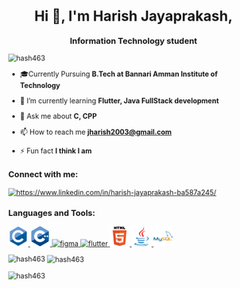 <h1 align="center">Hi 👋, I'm Harish Jayaprakash,</h1>
<h3 align="center">Information Technology student</h3>

<p align="left"> <img src="https://komarev.com/ghpvc/?username=hash463&label=Profile%20views&color=0e75b6&style=flat" alt="hash463" /> </p>

- 🎓Currently Pursuing **B.Tech at Bannari Amman Institute of Technology**

- 🌱 I’m currently learning **Flutter, Java FullStack development**

- 💬 Ask me about **C, CPP**

- 📫 How to reach me **jharish2003@gmail.com**

- ⚡ Fun fact **I think I am**

<h3 align="left">Connect with me:</h3>
<p align="left">
<a href="https://linkedin.com/in/https://www.linkedin.com/in/harish-jayaprakash-ba587a245/" target="blank"><img align="center" src="https://raw.githubusercontent.com/rahuldkjain/github-profile-readme-generator/master/src/images/icons/Social/linked-in-alt.svg" alt="https://www.linkedin.com/in/harish-jayaprakash-ba587a245/" height="30" width="40" /></a>
</p>

<h3 align="left">Languages and Tools:</h3>
<p align="left"> <a href="https://www.cprogramming.com/" target="_blank" rel="noreferrer"> <img src="https://raw.githubusercontent.com/devicons/devicon/master/icons/c/c-original.svg" alt="c" width="40" height="40"/> </a> <a href="https://www.w3schools.com/cpp/" target="_blank" rel="noreferrer"> <img src="https://raw.githubusercontent.com/devicons/devicon/master/icons/cplusplus/cplusplus-original.svg" alt="cplusplus" width="40" height="40"/> </a> <a href="https://www.figma.com/" target="_blank" rel="noreferrer"> <img src="https://www.vectorlogo.zone/logos/figma/figma-icon.svg" alt="figma" width="40" height="40"/> </a> <a href="https://flutter.dev" target="_blank" rel="noreferrer"> <img src="https://www.vectorlogo.zone/logos/flutterio/flutterio-icon.svg" alt="flutter" width="40" height="40"/> </a> <a href="https://www.w3.org/html/" target="_blank" rel="noreferrer"> <img src="https://raw.githubusercontent.com/devicons/devicon/master/icons/html5/html5-original-wordmark.svg" alt="html5" width="40" height="40"/> </a> <a href="https://www.java.com" target="_blank" rel="noreferrer"> <img src="https://raw.githubusercontent.com/devicons/devicon/master/icons/java/java-original.svg" alt="java" width="40" height="40"/> </a> <a href="https://www.mysql.com/" target="_blank" rel="noreferrer"> <img src="https://raw.githubusercontent.com/devicons/devicon/master/icons/mysql/mysql-original-wordmark.svg" alt="mysql" width="40" height="40"/> </a> </p>

<p><img align="left" src="https://github-readme-stats.vercel.app/api/top-langs?username=hash463&show_icons=true&locale=en&layout=compact" alt="hash463" /></p>

<p>&nbsp;<img align="center" src="https://github-readme-stats.vercel.app/api?username=hash463&show_icons=true&locale=en" alt="hash463" /></p>

<p><img align="center" src="https://github-readme-streak-stats.herokuapp.com/?user=hash463&" alt="hash463" /></p>
